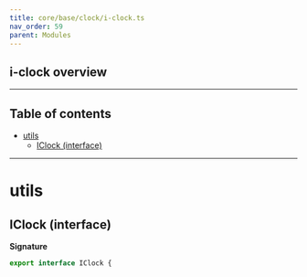```yaml
---
title: core/base/clock/i-clock.ts
nav_order: 59
parent: Modules
---
```


## i-clock overview

---

<h2 class="text-delta">Table of contents</h2>

- [utils](#utils)
  - [IClock (interface)](#iclock-interface)

---

# utils

## IClock (interface)

**Signature**

```ts
export interface IClock {
```
